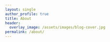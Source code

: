 ```yaml
---
layout: single
author_profile: true
title: About
header:
  overlay_image: /assets/images/blog-cover.jpg
permalink: /about/
---
```

